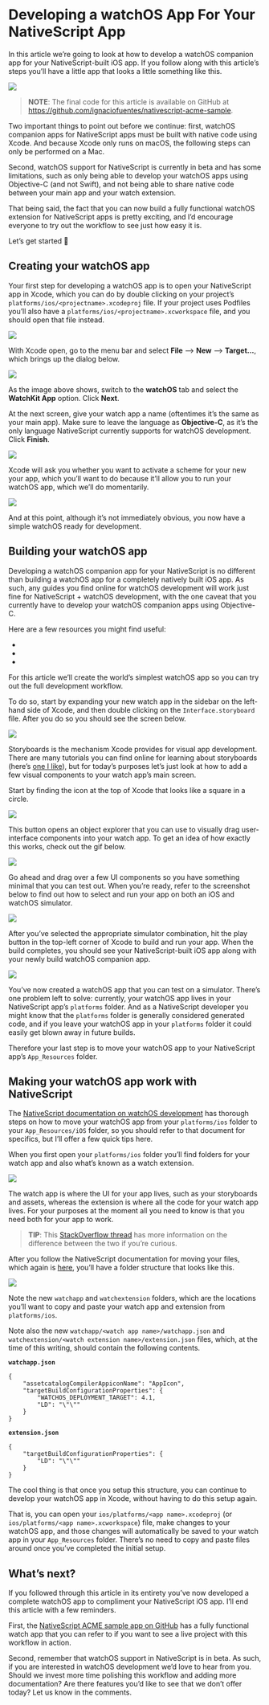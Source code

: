 # Developing a watchOS App For Your NativeScript App

In this article we’re going to look at how to develop a watchOS companion app for your NativeScript-built iOS app. If you follow along with this article’s steps you’ll have a little app that looks a little something like this.

![](final-apps.png)

> **NOTE**: The final code for this article is available on GitHub at <https://github.com/ignaciofuentes/nativescript-acme-sample>.

Two important things to point out before we continue: first, watchOS companion apps for NativeScript apps must be built with native code using Xcode. And because Xcode only runs on macOS, the following steps can only be performed on a Mac.

Second, watchOS support for NativeScript is currently in beta and has some limitations, such as only being able to develop your watchOS apps using Objective-C (and not Swift), and not being able to share native code between your main app and your watch extension.

That being said, the fact that you can now build a fully functional watchOS extension for NativeScript apps is pretty exciting, and I’d encourage everyone to try out the workflow to see just how easy it is.

Let’s get started 🙂

## Creating your watchOS app

Your first step for developing a watchOS app is to open your NativeScript app in Xcode, which you can do by double clicking on your project’s `platforms/ios/<projectname>.xcodeproj` file. If your project uses Podfiles you’ll also have a `platforms/ios/<projectname>.xcworkspace` file, and you should open that file instead.

![](xcode.png)

With Xcode open, go to the menu bar and select **File** --> **New** --> **Target...**, which brings up the dialog below.

![](dialog.png)

As the image above shows, switch to the **watchOS** tab and select the **WatchKit App** option. Click **Next**.

At the next screen, give your watch app a name (oftentimes it’s the same as your main app). Make sure to leave the language as **Objective-C**, as it’s the only language NativeScript currently supports for watchOS development. Click **Finish**.

![](watch-config.png)

Xcode will ask you whether you want to activate a scheme for your new your app, which you’ll want to do because it’ll allow you to run your watchOS app, which we’ll do momentarily.

![](activate.png)

And at this point, although it’s not immediately obvious, you now have a simple watchOS ready for development.

## Building your watchOS app

Developing a watchOS companion app for your NativeScript is no different than building a watchOS app for a completely natively built iOS app. As such, any guides you find online for watchOS development will work just fine for NativeScript + watchOS development, with the one caveat that you currently have to develop your watchOS companion apps using Objective-C.

Here are a few resources you might find useful:

- []()
- []()
- []()

For this article we’ll create the world’s simplest watchOS app so you can try out the full development workflow.

To do so, start by expanding your new watch app in the sidebar on the left-hand side of Xcode, and then double clicking on the `Interface.storyboard` file. After you do so you should see the screen below.

![](watch-storyboard.png)

Storyboards is the mechanism Xcode provides for visual app development. There are many tutorials you can find online for learning about storyboards (here’s [one I like](https://www.raywenderlich.com/464-storyboards-tutorial-for-ios-part-1)), but for today’s purposes let’s just look at how to add a few visual components to your watch app’s main screen.

Start by finding the icon at the top of Xcode that looks like a square in a circle.

![](icon-location.png)

This button opens an object explorer that you can use to visually drag user-interface components into your watch app. To get an idea of how exactly this works, check out the gif below.

![](watchos-dev.gif)

Go ahead and drag over a few UI components so you have something minimal that you can test out. When you’re ready, refer to the screenshot below to find out how to select and run your app on both an iOS and watchOS simulator.

![](running-app.png)

After you’ve selected the appropriate simulator combination, hit the play button in the top-left corner of Xcode to build and run your app. When the build completes, you should see your NativeScript-built iOS app along with your newly build watchOS companion app.

![](final-apps.png)

You’ve now created a watchOS app that you can test on a simulator. There’s one problem left to solve: currently, your watchOS app lives in your NativeScript app’s `platforms` folder. And as a NativeScript developer you might know that the `platforms` folder is generally considered generated code, and if you leave your watchOS app in your `platforms` folder it could easily get blown away in future builds.

Therefore your last step is to move your watchOS app to your NativeScript app’s `App_Resources` folder.

## Making your watchOS app work with NativeScript

The [NativeScript documentation on watchOS development](https://docs.nativescript.org/tooling/ios-watch-apps) has thorough steps on how to move your watchOS app from your `platforms/ios` folder to your `App_Resources/iOS` folder, so you should refer to that document for specifics, but I’ll offer a few quick tips here.

When you first open your `platforms/ios` folder you’ll find folders for your watch app and also what’s known as a watch extension.

![](apps-in-finder.png)

The watch app is where the UI for your app lives, such as your storyboards and assets, whereas the extension is where all the code for your watch app lives. For your purposes at the moment all you need to know is that you need both for your app to work.

> **TIP**: This [StackOverflow thread](https://stackoverflow.com/questions/52687924/ios-watchos-what-is-the-difference-between-watchkit-app-and-watchkit-app-exten) has more information on the difference between the two if you’re curious.

After you follow the NativeScript documentation for moving your files, which again is [here](https://docs.nativescript.org/tooling/ios-watch-apps), you’ll have a folder structure that looks like this.

![](new-finder-locations.png)

Note the new `watchapp` and `watchextension` folders, which are the locations you’ll want to copy and paste your watch app and extension from `platforms/ios`.

Note also the new `watchapp/<watch app name>/watchapp.json` and `watchextension/<watch extension name>/extension.json` files, which, at the time of this writing, should contain the following contents.

**`watchapp.json`**

```
{
    "assetcatalogCompilerAppiconName": "AppIcon",
    "targetBuildConfigurationProperties": {
        "WATCHOS_DEPLOYMENT_TARGET": 4.1,
        "LD": "\"\""
    }
}
```

**`extension.json`**

```
{
    "targetBuildConfigurationProperties": {
        "LD": "\"\""
    }
}
```

The cool thing is that once you setup this structure, you can continue to develop your watchOS app in Xcode, without having to do this setup again.

That is, you can open your `ios/platforms/<app name>.xcodeproj` (or `ios/platforms/<app name>.xcworkspace`) file, make changes to your watchOS app, and those changes will automatically be saved to your watch app in your `App_Resources` folder. There’s no need to copy and paste files around once you’ve completed the initial setup.

## What’s next?

If you followed through this article in its entirety you’ve now developed a complete watchOS app to compliment your NativeScript iOS app. I’ll end this article with a few reminders.

First, the [NativeScript ACME sample app on GitHub](https://github.com/ignaciofuentes/nativescript-acme-sample) has a fully functional watch app that you can refer to if you want to see a live project with this workflow in action.

Second, remember that watchOS support in NativeScript is in beta. As such, if you are interested in watchOS development we’d love to hear from you. Should we invest more time polishing this workflow and adding more documentation? Are there features you’d like to see that we don’t offer today? Let us know in the comments.